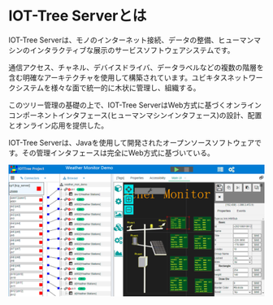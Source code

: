 





IOT-Tree Serverとは
==







IOT-Tree Serverは、モノのインターネット接続、データの整備、ヒューマンマシンのインタラクティブな展示のサービスソフトウェアシステムです。

通信アクセス、チャネル、デバイスドライバ、データラベルなどの複数の階層を含む明確なアーキテクチャを使用して構築されています。ユビキタスネットワークシステムを様々な面で統一的に木状に管理し、組織する。

このツリー管理の基礎の上で、IOT-Tree ServerはWeb方式に基づくオンラインコンポーネントインタフェース(ヒューマンマシンインタフェース)の設計、配置とオンライン応用を提供した。

IOT-Tree Serverは、Javaを使用して開発されたオープンソースソフトウェアです。その管理インタフェースは完全にWeb方式に基づいている。












<img src="./doc/img/prj3.png">
















[quick_start]: ./doc/quick_start.md
[quick_link]: ./doc/quick/index.md
[demo_link]: ./doc/case/index.md


[pump_demo]: ./doc/case/example_psd.md
[lamp_demo]: ./doc/case/example_lamp_demo.md

[embed_ctrl_demo]: ./doc/case/example_embed.md
